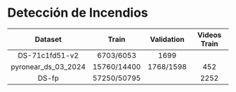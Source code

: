 # Detección de Incendios

|       Dataset       |    Train    | Validation | Videos Train |
|:-------------------:|:-----------:|:----------:|:------------:|
|    DS-71c1fd51-v2   |  6703/6053  |    1699    |              |
| pyronear_ds_03_2024 | 15760/14400 |  1768/1598 |      452     |
|        DS-fp        | 57250/50795 |            |     2252     |